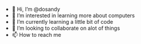 - 👋 Hi, I’m @dosandy
- 👀 I’m interested in learning more about computers
- 🌱 I’m currently learning a little bit of code
- 💞️ I’m looking to collaborate on alot of things
- 📫 How to reach me 

<!---
dosandy/dosandy is a ✨ special ✨ repository because its `README.md` (this file) appears on your GitHub profile.
You can click the Preview link to take a look at your changes.
--->
